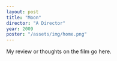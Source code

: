 ```yaml
---
layout: post
title: "Moon"
director: "A Director"
year: 2009
poster: "/assets/img/home.png"
---
```


My review or thoughts on the film go here.
